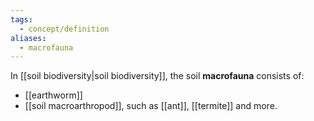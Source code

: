```yaml
---
tags:
  - concept/definition
aliases:
  - macrofauna
---
```

In [[soil biodiversity|soil biodiversity]], the soil **macrofauna** consists of:
- [[earthworm]]
-  [[soil macroarthropod]], such as [[ant]], [[termite]] and more.
